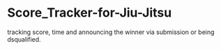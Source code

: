 # Score_Tracker-for-Jiu-Jitsu
tracking score, time and announcing the winner via submission or being dsqualified.
